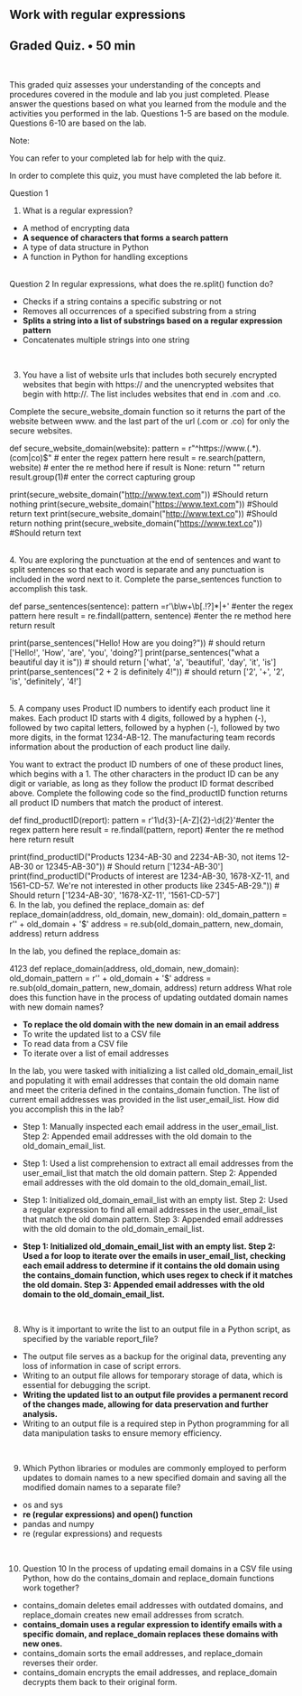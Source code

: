 ## Work with regular expressions
## Graded Quiz. • 50 min
<br>


This graded quiz assesses your understanding of the concepts and procedures covered in the module and lab you just completed. Please answer the questions based on what you learned from the module and the activities you performed in the lab. Questions 1-5 are based on the module. Questions 6-10 are based on the lab. 

Note:

 You can refer to your completed lab for help with the quiz.

 In order to complete this quiz, you must have completed the lab before it.
<br>

Question 1
1. What is a regular expression? 

* A method of encrypting data
* **A sequence of characters that forms a search pattern**
* A type of data structure in Python
* A function in Python for handling exceptions
<br>
Question 2
In regular expressions, what does the re.split() function do? 

* Checks if a string contains a specific substring or not 
* Removes all occurrences of a specified substring from a string
* **Splits a string into a list of substrings based on a regular expression pattern**
* Concatenates multiple strings into one string
<br>

3. You have a list of website urls that includes both securely encrypted websites that begin with https:// and the unencrypted websites that begin with http://. The list includes websites that end in .com and .co. 

Complete the secure_website_domain function so it returns the part of the website between www. and the last part of the url (.com or .co) for only the secure websites.

def secure_website_domain(website):
 pattern = r"^https:\/\/www\.(.*)\.(com|co)$" # enter the regex pattern here
 result = re.search(pattern, website) # enter the re method here
 if result is None:
  return ""
 return result.group(1)# enter the correct capturing group


print(secure_website_domain("http://www.text.com")) #Should return nothing
print(secure_website_domain("https://www.text.com")) #Should return text
print(secure_website_domain("http://www.text.co")) #Should return nothing
print(secure_website_domain("https://www.text.co")) #Should return text

<br>
4. You are exploring the punctuation at the end of sentences and want to split sentences so that each word is separate and any punctuation is included in the word next to it. Complete the parse_sentences function to accomplish this task. 

def parse_sentences(sentence):
 pattern =r'\b\w+\b[.!?]*|\+' #enter the regex pattern here
 result = re.findall(pattern, sentence) #enter the re method  here
 return result

print(parse_sentences("Hello! How are you doing?")) # should return ['Hello!', 'How', 'are', 'you', 'doing?']
print(parse_sentences("what a beautiful day it is")) # should return ['what', 'a', 'beautiful', 'day', 'it', 'is']
print(parse_sentences("2 + 2 is definitely 4!")) # should return ['2', '+', '2', 'is', 'definitely', '4!']

<br>
5. A company uses Product ID numbers to identify each product line it makes. Each product ID starts with 4 digits, followed by a hyphen (-), followed by two capital letters, followed by a hyphen (-), followed by two more digits, in the format 1234-AB-12. The manufacturing team records information about the production of each product line daily. 

You want to extract the product ID numbers of one of these product lines, which begins with a 1. The other characters in the product ID can be any digit or variable, as long as they follow the product ID format described above. Complete the following code so the find_productID function returns all product ID numbers that match the product of interest. 

def find_productID(report):
  pattern = r'1\d{3}-[A-Z]{2}-\d{2}'#enter the regex pattern here
  result = re.findall(pattern, report) #enter the re method  here
  return result
  
print(find_productID("Products 1234-AB-30 and 2234-AB-30, not items 12-AB-30 or 12345-AB-30")) # Should return ['1234-AB-30']
print(find_productID("Products of interest are 1234-AB-30, 1678-XZ-11, and 1561-CD-57. We're not interested in other products like 2345-AB-29.")) # Should return ['1234-AB-30', '1678-XZ-11', '1561-CD-57']
<br>
6. In the lab, you defined the replace_domain as: 
   def replace_domain(address, old_domain, new_domain):
  old_domain_pattern = r'' + old_domain + '$'
  address = re.sub(old_domain_pattern, new_domain, address)
  return address

In the lab, you defined the replace_domain as: 

4123
def replace_domain(address, old_domain, new_domain):
  old_domain_pattern = r'' + old_domain + '$'
  address = re.sub(old_domain_pattern, new_domain, address)
  return address
What role does this function have in the process of updating outdated domain names with new domain names?

* **To replace the old domain with the new domain in an email address**
* To write the updated list to a CSV file
* To read data from a CSV file
* To iterate over a list of email addresses

In the lab, you were tasked with initializing a list called old_domain_email_list and populating it with email addresses that contain the old domain name and meet the criteria defined in the contains_domain function. The list of current email addresses was provided in the list user_email_list.  How did you accomplish this in the lab?

* Step 1: Manually inspected each email address in the user_email_list. Step 2: Appended email addresses with the old domain to the old_domain_email_list.


* Step 1: Used a list comprehension to extract all email addresses from the 
  user_email_list that match the old domain pattern. Step 2: Appended email addresses with the old domain to the old_domain_email_list. 


* Step 1: Initialized old_domain_email_list with an empty list. Step 2: Used a regular expression to find all email addresses in the user_email_list that match the old domain pattern. Step 3: Appended email addresses with the old domain to the old_domain_email_list. 


* **Step 1: Initialized old_domain_email_list with an empty list. Step 2: Used a for loop to iterate over the emails in user_email_list, checking each email address to determine if it contains the old domain using the contains_domain function, which uses regex to check if it matches the old domain. Step 3: Appended email addresses with the old domain to the old_domain_email_list.** 

<br>

8. Why is it important to write the list to an output file in a Python script, as specified by the variable report_file?

* The output file serves as a backup for the original data, preventing any loss of information in case of script errors.
* Writing to an output file allows for temporary storage of data, which is essential for debugging the script.
* **Writing the updated list to an output file provides a permanent record of the changes made, allowing for data preservation and further analysis.**
* Writing to an output file is a required step in Python programming for all data manipulation tasks to ensure memory efficiency.

<br>

9. Which Python libraries or modules are commonly employed to perform updates to domain names to a new specified domain and saving all the modified domain names to a separate file?

* os and sys
* **re (regular expressions) and open() function**
* pandas and numpy
* re (regular expressions) and requests
<br>

10. Question 10
In the process of updating email domains in a CSV file using Python, how do the contains_domain and replace_domain functions work together?

* contains_domain deletes email addresses with outdated domains, and replace_domain creates new email addresses from scratch.
* **contains_domain uses a regular expression to identify emails with a specific domain, and replace_domain replaces these domains with new ones.**
* contains_domain sorts the email addresses, and replace_domain reverses their order.
* contains_domain encrypts the email addresses, and replace_domain decrypts them back to their original form.